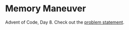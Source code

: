 # Memory Maneuver

Advent of Code, Day 8. Check out the [problem statement](https://adventofcode.com/2018/day/8).
